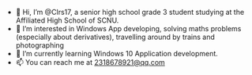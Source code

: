 - 👋 Hi, I’m @Clrs17, a senior high school grade 3 student studying at the Affiliated High School of SCNU.
- 👀 I’m interested in Windows App developing, solving maths problems (especially about derivatives), travelling around by trains and photographing
- 🌱 I’m currently learning Windows 10 Application development.
- 📫 You can reach me at 2318678921@qq.com

<!---
Clrs17/Clrs17 is a ✨ special ✨ repository because its `README.md` (this file) appears on your GitHub profile.
You can click the Preview link to take a look at your changes.
--->
